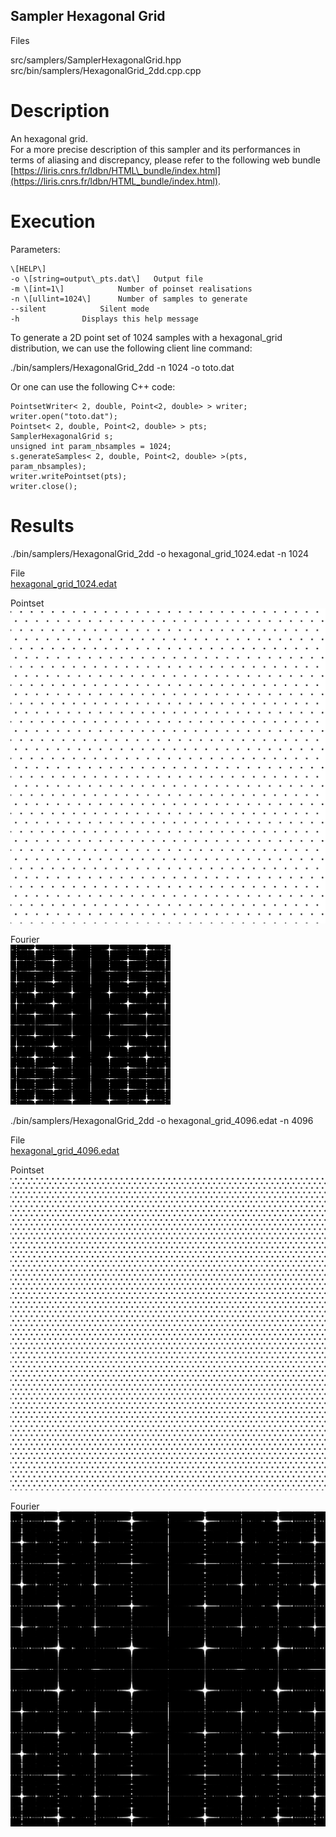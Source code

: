 Sampler Hexagonal Grid
----------------------

Files

src/samplers/SamplerHexagonalGrid.hpp  
src/bin/samplers/HexagonalGrid\_2dd.cpp.cpp

Description
===========

An hexagonal grid.  
For a more precise description of this sampler and its performances in terms of aliasing and discrepancy, please refer to the following web bundle [https://liris.cnrs.fr/ldbn/HTML\_bundle/index.html](https://liris.cnrs.fr/ldbn/HTML_bundle/index.html).

Execution
=========

Parameters:  

	\[HELP\]
	-o \[string=output\_pts.dat\]	Output file
	-m \[int=1\]			Number of poinset realisations
	-n \[ullint=1024\]		Number of samples to generate
	--silent 			Silent mode
	-h 				Displays this help message
			

To generate a 2D point set of 1024 samples with a hexagonal\_grid distribution, we can use the following client line command:

 ./bin/samplers/HexagonalGrid\_2dd -n 1024 -o toto.dat 

Or one can use the following C++ code:

    
    PointsetWriter< 2, double, Point<2, double> > writer;
    writer.open("toto.dat");
    Pointset< 2, double, Point<2, double> > pts;
    SamplerHexagonalGrid s;
    unsigned int param_nbsamples = 1024;
    s.generateSamples< 2, double, Point<2, double> >(pts, param_nbsamples);
    writer.writePointset(pts);
    writer.close();
    			

Results
=======

 ./bin/samplers/HexagonalGrid\_2dd -o hexagonal\_grid\_1024.edat -n 1024 

File  
[hexagonal\_grid\_1024.edat](data/hexagonal_grid/hexagonal_grid_1024.edat)

Pointset  
[![](data/hexagonal_grid/hexagonal_grid_1024.png)](data/hexagonal_grid/hexagonal_grid_1024.png)

Fourier  
[![](data/hexagonal_grid/hexagonal_grid_1024_fourier.png)](data/hexagonal_grid/hexagonal_grid_1024_fourier.png)

 ./bin/samplers/HexagonalGrid\_2dd -o hexagonal\_grid\_4096.edat -n 4096 

File  
[hexagonal\_grid\_4096.edat](data/hexagonal_grid/hexagonal_grid_4096.edat)

Pointset  
[![](data/hexagonal_grid/hexagonal_grid_4096.png)](data/hexagonal_grid/hexagonal_grid_4096.png)

Fourier  
[![](data/hexagonal_grid/hexagonal_grid_4096_fourier.png)](data/hexagonal_grid/hexagonal_grid_4096_fourier.png)